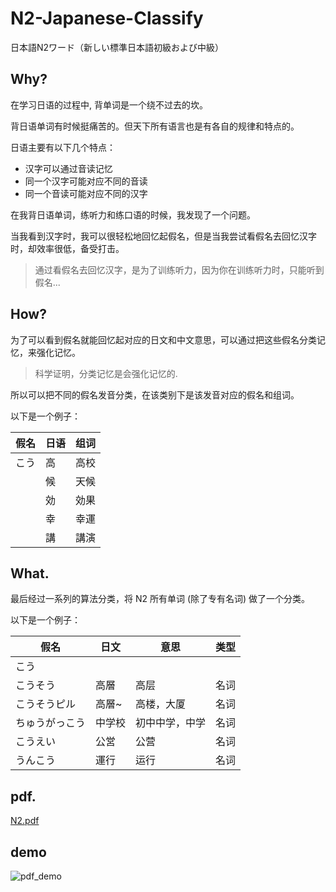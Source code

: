 # N2-Japanese-Classify
日本語N2ワード（新しい標準日本語初級および中級）
## Why?
在学习日语的过程中, 背单词是一个绕不过去的坎。

背日语单词有时候挺痛苦的。但天下所有语言也是有各自的规律和特点的。

日语主要有以下几个特点：
- 汉字可以通过音读记忆
- 同一个汉字可能对应不同的音读
- 同一个音读可能对应不同的汉字

在我背日语单词，练听力和练口语的时候，我发现了一个问题。

当我看到汉字时，我可以很轻松地回忆起假名，但是当我尝试看假名去回忆汉字时，却效率很低，备受打击。

>通过看假名去回忆汉字，是为了训练听力，因为你在训练听力时，只能听到假名...

## How?
为了可以看到假名就能回忆起对应的日文和中文意思，可以通过把这些假名分类记忆，来强化记忆。

>科学证明，分类记忆是会强化记忆的.

所以可以把不同的假名发音分类，在该类别下是该发音对应的假名和组词。

以下是一个例子：

| 假名 | 日语 |组词 |
|----- | ----- | ---- |
| こう | 高  | 高校 |
|      | 候 | 天候 |
|      | 効 | 効果 |
|      | 幸 | 幸運 |
|      | 講 | 講演 |

## What.
最后经过一系列的算法分类，将 N2 所有单词 (除了专有名词) 做了一个分类。

以下是一个例子：

|假名|日文|意思|类型|
|----- | ----- | ----- |---- |
|こう | | | |
|こうそう | 高層 | 高层| 名词|
|こうそうピル | 高層~ | 高楼，大厦|名词|
|ちゅうがっこう | 中学校 |初中中学，中学|名词|
|こうえい  | 公営 | 公营|名词|
|うんこう | 運行 | 运行| 名词|

## pdf.
[N2.pdf](https://github.com/LzyRapx/N2-Japanese-Classify/blob/master/pdf/N2%20.pdf)

## demo
![pdf_demo](https://github.com/LzyRapx/N2-Japanese-Classify/blob/master/pdf/pdf_demo.png)







